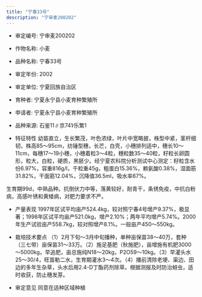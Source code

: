 ```yaml
---
title: "宁春33号"
description: "宁审麦200202"
---
```

* 审定编号:  宁审麦200202

*  作物名称:  小麦

*  品种名称:  宁春33号

*  审定年份:  2002

*  审定单位:  宁夏回族自治区

* 育种者:  宁夏永宁县小麦育种繁殖所

*  申请者:  宁夏永宁县小麦育种繁殖所

*  品种来源:  石鉴11∥京741∕乐繁1

*  特征特性
幼苗直立，生长繁茂，叶色浓绿，叶片中宽略披，株型中紧，茎杆细韧，株高85～95cm，纺锤型穗，长芒，白壳，小穗排列适中，穗长10～11cm，每穗17～19小穗，小穗着粒3～4粒，穗粒数35～40粒，籽粒长卵圆形，粒大，白粒，硬质，黑胚少。经宁夏农科院分析测试中心测定：籽粒含水份6.97%，容重816g/l，千粒重45g，粗蛋白15.36%，赖氨酸0.38%，湿面筋31.82%，干面筋12.04%，沉降值36.5ml，吸水率67%。
生育期99d，中熟品种。抗倒伏力中等，落黄较好，耐青干，条锈免疫，中抗白粉病，高感叶锈和黄矮病，对肥力要求不严。


*  产量表现
1997年区试平均亩产524.4kg，较对照宁春4号增产9.37%，极显著；1998年区试平均亩产521.0kg，增产2.10%；两年平均增产5.74%。2000年生产试验亩产558.7kg，较对照增产8.1%。一般亩产450～550kg。

*  栽培技术要点
（1）2月下旬～3月中旬播种，单种亩保苗38～40万，套种（三七带）亩保苗31～33万。（2）施足基肥（秋施肥），亩增施有机肥3000～5000kg，早追肥，亩总施纯N18～20kg，P2O59～10kg。（3）早灌头水25～30/4，旺苗勒二水，生育期灌水3～4次。（4）播前清除老埂、渠边、田边的多年生杂草，头水后用2.4-D丁酯药剂除草。根据测报及时防治蚜虫，适时收获，防止穗发芽。

*  审定意见
同意在适种区域种植
